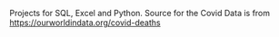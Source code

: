 Projects for SQL, Excel and Python.
Source for the Covid Data is from 
https://ourworldindata.org/covid-deaths
